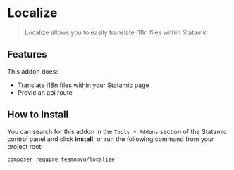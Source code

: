 # Localize

> Localize allows you to easily translate i18n files within Statamic

## Features

This addon does:

- Translate i18n files within your Statamic page
- Provie an api route

## How to Install

You can search for this addon in the `Tools > Addons` section of the Statamic control panel and click **install**, or run the following command from your project root:

``` bash
composer require teamnovu/localize
```
